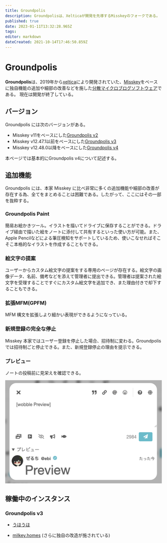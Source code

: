 ```yaml
---
title: Groundpolis
description: Groundpolisは、Xelticaが開発を先導するMisskeyのフォークである。
published: true
date: 2023-01-11T13:32:28.965Z
tags: 
editor: markdown
dateCreated: 2021-10-14T17:46:50.859Z
---
```


# Groundpolis

**Groundpolis**は、2019年から[xeltica](/persons/xeltica)により開発されていた、[Misskey](/software/misskey)をベースに独自機能の追加や細部の改善などを施した[分散マイクロブログソフトウェア](/decentralized-social-networking-service#%E5%88%86%E6%95%A3%E3%83%9E%E3%82%A4%E3%82%AF%E3%83%AD%E3%83%96%E3%83%AD%E3%82%B0%E3%82%BD%E3%83%95%E3%83%88%E3%82%A6%E3%82%A7%E3%82%A2)である。
現在は開発が終了している。

## バージョン

Groundpolis には次のバージョンがある。

- Misskey v11をベースにした[Groundpolis v2](https://github.com/Xeltica/misskey/tree/v2)
- Misskey v12.47.1以前をベースにした[Groundpolis v3](https://github.com/Groundpolis/Groundpolis/tree/12.47.1-gp-3.26.0)
- Misskey v12.48.0以降をベースにした[Groundpolis v4](https://github.com/Groundpolis/Groundpolis/tree/master)

本ページでは基本的にGroundpolis v4について記述する。

## 追加機能

Groundpolis には、本家 Misskey に比べ非常に多くの追加機能や細部の改善が存在する為、全てをまとめることは困難である。したがって、ここにはその一部を抜粋する。

### Groundpolis Paint

簡易お絵かきツール。イラストを描いてドライブに保存することができる。ドライブ経由で描いた絵をノートに添付して共有するといった使い方が可能。また、Apple Pencilなどによる筆圧検知をサポートしているため、使いこなせればそこそこ本格的なイラストを作成することもできる。

### 絵文字の提案

ユーザーからカスタム絵文字の提案をする専用のページが存在する。絵文字の画像データ、名前、備考などを添えて管理者に提出できる。管理者は提案された絵文字を受理することですぐにカスタム絵文字を追加でき、また理由付きで却下することもできる。

### 拡張MFM(GPFM)

MFM 構文を拡張しより細かい表現ができるようになっている。

### 新規登録の完全な停止

Misskey 本家ではユーザー登録を停止した場合、招待制に変わる。Groundpolis では招待制ごと停止できる。また、新規登録停止の理由を提示できる。

### プレビュー

ノートの投稿前に見栄えを確認できる。

![groundpolis-1.png](/ja_jp/software/groundpolis/groundpolis-1.png)


## 稼働中のインスタンス

### Groundpolis v3

<!-- - [えびぽりす™](https://groundpolis.app) -->
- [うほうほ](https://uhouho.xyz)
<!-- - [ネコミミヨコハマ](https://nekomimi.yokohama/) -->
<!-- - [月ミの会](https://gp.tsukimi.club/) -->
- [milkey.homes](https://milkey.homes/) (さらに独自の改造が施されている)
<!-- ### Groundpolis v2 -->
<!-- - [Groundpolis on GCP](https://groundpolis.nokotaro.com) -->
